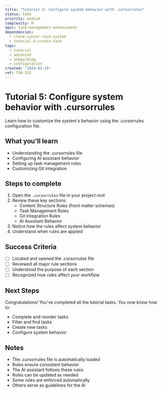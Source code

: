```yaml
---
title: "Tutorial 5: Configure system behavior with .cursorrules"
status: todo
priority: medium
complexity: M
epic: task-management-enhancement
dependencies:
  - clone-cursor-task-system
  - tutorial-4-create-task
tags:
  - tutorial
  - advanced
  - onboarding
  - configuration
created: "2024-01-15"
ref: TSK-153
---
```


# Tutorial 5: Configure system behavior with .cursorrules

Learn how to customize the system's behavior using the .cursorrules configuration file.

## What you'll learn

- Understanding the .cursorrules file
- Configuring AI assistant behavior
- Setting up task management rules
- Customizing Git integration

## Steps to complete

1. Open the `.cursorrules` file in your project root
2. Review these key sections:
   - Content Structure Rules (front matter schemas)
   - Task Management Rules
   - Git Integration Rules
   - AI Assistant Behavior
3. Notice how the rules affect system behavior
4. Understand when rules are applied

## Success Criteria

- [ ] Located and opened the .cursorrules file
- [ ] Reviewed all major rule sections
- [ ] Understood the purpose of each section
- [ ] Recognized how rules affect your workflow

## Next Steps

Congratulations! You've completed all the tutorial tasks. You now know how to:

- Complete and reorder tasks
- Filter and find tasks
- Create new tasks
- Configure system behavior

## Notes

- The .cursorrules file is automatically loaded
- Rules ensure consistent behavior
- The AI assistant follows these rules
- Rules can be updated as needed
- Some rules are enforced automatically
- Others serve as guidelines for the AI
